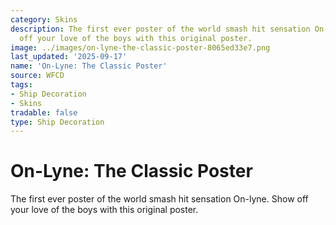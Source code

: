 ```yaml
---
category: Skins
description: The first ever poster of the world smash hit sensation On-lyne. Show
  off your love of the boys with this original poster.
image: ../images/on-lyne-the-classic-poster-8065ed33e7.png
last_updated: '2025-09-17'
name: 'On-Lyne: The Classic Poster'
source: WFCD
tags:
- Ship Decoration
- Skins
tradable: false
type: Ship Decoration
---
```


# On-Lyne: The Classic Poster

The first ever poster of the world smash hit sensation On-lyne. Show off your love of the boys with this original poster.

